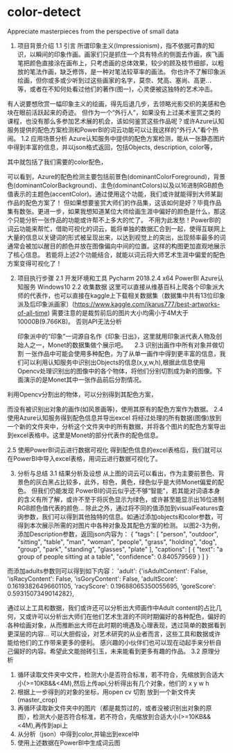 # color-detect
 Appreciate masterpieces from the perspective of small data
1.	项目背景介绍
1.1	 引言
所谓印象主义(Impressionism)，指不依据可靠的知识，以瞬间的印象作画。画家们只是抓住一个具有特点的侧面去作画，疾飞画笔把颜色直接涂在画布上，只考虑画的总体效果，较少的顾及枝节细部，以粗放的笔法作画，缺乏修饰，是一种对笔法较草率的画法。
你也许不了解印象派绘画，但你或多或少听到过这些画家的名字，莫奈、梵高、塞尚、高更..．等，或者在不知何处看过他们的著作(图一)，心灵便被这独特的艺术冲击。

















有人说要想欣赏一幅印象主义的绘画，得先后退几步，去领略光影交织的美感和色块在眼前活跃起来的奇迹。
但作为一个“外行人”，如果没有上过美术鉴赏之类的课程，也没有那么多参加艺术展的机会，该如何鉴赏这些作品呢？或许Azure认知服务提供的配色方案检测和PowerBI的词云功能可以让我这样的“外行人”看个热闹。
1.2	应用场景分析
Azure认知服务中提供的配色方案检测，能从一张静态图片中得到丰富的信息，并以json格式返回，包括Objects, description, color等，






















其中就包括了我们需要的color配色，














可以看到，Azure的配色检测主要包括前景色(dominantColorForeground)，背景色(dominantColorBackground)、主色(dominantColors)以及以16进制RGB颜色值表示的主题色(accentColor)。通过使用这个功能，我们或许就能得到大师某副作品的配色方案了！
但如果想要鉴赏大师们的作品集，这该如何是好？毕竟作品集有数张。更进一步，如果我想知道某位大师绘画生涯中偏好的颜色是什么，那这个只能分析一张作品的功能或许帮不上多大的忙了。
不用为此发愁！PowerBI的词云功能来帮忙，借助可视化的词云，能将单独的数据汇合到一起，使得互联网上大量的信息以关键词的形式被呈现出来，以达到视觉上的突出，出现频率最多的词通常会被加以醒目的颜色并放在图像偏向中间的位置。这样的构图更加直观地展示了核心信息。
若能将上述2个功能结合，就能以词云将大师艺术生涯中偏爱的配色方案变得可视化了！





 
2.	项目执行步骤
2.1		开发环境和工具
Pycharm 2018.2.4 x64	PowerBI	Azure认知服务		Windows10
2.2		收集数据
	这里可以直接从维基百科上爬各个印象派大师的代表作，也可以直接在kaggle上下载相关数据集（数据集中共有13位印象派及后印象派画家）(https://www.kaggle.com/ikarus777/best-artworks-of-all-time)
需要注意的是裁剪前后的图片大小均需小于4M大于10000B(9.766KB)。
否则API无法分析





	印象派中的“印象”一词源自名作《印象·日出》，这里就用印象派代表人物及创始人之一，Monet的数据集做个展示吧。 
2.3		识别出画作中所有对象并做切割
一张作品中可能会使用多种配色，为了从单一画作中得到更丰富的信息，我们可以利用认知服务中识别出Objects的信息(x,y,w,h),根据此信息使用Opencv处理识别出的图像中的各个物体，将他们分别切割成为新的图像。下面演示的是Monet其中一张作品前后分割情况。




利用Opencv分割出的物体，可以分别得到其配色方案，




















而没有被识别出对象的画作(如风景画等)，使用其原有的配色方案作为数据。
2.4	  使用Azure认知服务得到配色信息并导出excel
将经过处理的所有数据(图像)放到一个新的文件夹中，分析这个文件夹中的所有数据，并将各个图片的配色方案导出到excel表格中。这里是Monet的部分代表作的配色信息。










2.5	  使用PowerBI词云进行数据可视化
得到配色信息的excel表格后，我们就可以在PowerBI中导入excel表格，用词云进行数据可视化了。

 
3.	分析与总结
3.1 结果分析及设想
从上图的词云可以看出，作为主要前景色、背景色的灰白黑占比较多，此外，棕色，黄色，绿色似乎是大师Monet偏爱的配色。
但我们仍能发现 PowerBI的词云似乎还不够“智能”，若其能对词语本身的含义有所了解，或许不至于将灰色显示为绿色，或许甚至能显示出16位进制RGB颜色值代表的颜色…
除此之外，通过将不同的值添加到visualFeatures查询参数，我们可以得到其他独特的信息。如通过添加objects和color参数，可得到本次展示所需的对图片中各种对象及其配色方案的检测。
以图2-3为例，添加Description参数，返回json内容为：
{ "tags": [ "person", "outdoor", "sitting", "table", "man", "woman", "people", "grass", "holding", "dog", "group", "park", "standing", "glasses", "plate" ], 
"captions": [ { "text": "a group of people sitting at a table", "confidence": 0.840579569 } ] }

而添加adults参数则可以得到如下内容：
'adult': {'isAdultContent': False, 'isRacyContent': False, 'isGoryContent': False, 'adultScore': 0.16193826496601105, 'racyScore': 0.19688065350055695,
 'goreScore': 0.5931507349014282},
 
通过以上工具和数据，我们或许还可以分析出大师画作中Adult content的占比几何，又或许可以分析出大师们在他们艺术生涯的不同时期偏好的各种配色，偏好的各种绘画对象，从而推断出大师在此时期的境遇及心理表现，透过简单的数据看到更深层的内容…
可以大胆假设，对艺术研究的从业者而言，这些工具和数据或许能给他们的工作带来更多的便利。
感兴趣的小伙伴们也可以现在动起手来分析自己偏好的内容。希望此文能抛砖引玉，未来能看到更多有趣的作品。
3.2 原理分析
1.	循环读取文件夹中文件，检测大小是否符合标准，若不符合，先缩放到合适大小(>=10KB&&<4M),然后上传api,分析得出有几个对象，他们的 x y w h 
2.	根据上一步得到的对象的坐标，用open cv 切割 放到一个新文件夹(master_crop)
3.	再循环读取新文件夹中的图片（都是裁剪过的，或者没被识别出对象的原图），检测大小是否符合标准，若不符合，先缩放到合适大小(>=10KB&&<4M),再传到api上
4.	从分析（json）中得到color,并输出到excel中
5.	使用上述数据在PowerBI中生成词云图

